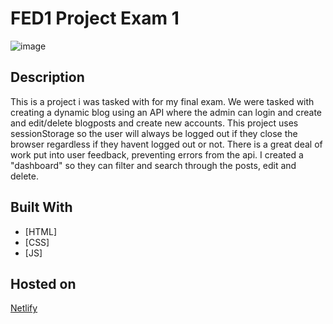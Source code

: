 # FED1 Project Exam 1

![image](https://github.com/NoroffFEU/FED1-PE1-Oyvindeavor/assets/133252875/21032a4a-438b-4f6f-b23c-926e1212f73f)


## Description

This is a project i was tasked with for my final exam. We were tasked with creating a dynamic blog using an API where the admin can login and create and edit/delete blogposts and create new accounts. 
This project uses sessionStorage so the user will always be logged out if they close the browser regardless if they havent logged out or not. There is a great deal of work put into user feedback, preventing errors from the api.
I created a "dashboard" so they can filter and search through the posts, edit and delete. 



## Built With

- [HTML]
- [CSS]
- [JS]



## Hosted on

[Netlify](https://cosmic-stroopwafel-28be2a.netlify.app)
